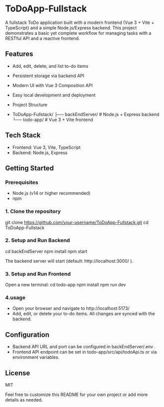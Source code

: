 # ToDoApp-Fullstack
A fullstack ToDo application built with a modern frontend (Vue 3 + Vite + TypeScript) and a simple Node.js/Express backend. This project demonstrates a basic yet complete workflow for managing tasks with a RESTful API and a reactive frontend.

## Features
- Add, edit, delete, and list to-do items
- Persistent storage via backend API
- Modern UI with Vue 3 Composition API
- Easy local development and deployment

- Project Structure
- ToDoApp-Fullstack/
├── backEndServer/    # Node.js + Express backend
└── todo-app/         # Vue 3 + Vite frontend

## Tech Stack
- Frontend: Vue 3, Vite, TypeScript
- Backend: Node.js, Express
## Getting Started
### Prerequisites
- Node.js (v14 or higher recommended)
- npm

### 1. Clone the repository
  git clone https://github.com/your-username/ToDoApp-Fullstack.git
  cd ToDoApp-Fullstack
### 2. Setup and Run Backend
  cd backEndServer
  npm install
  npm start

The backend server will start (default: http://localhost:3000/ ).

### 3. Setup and Run Frontend
Open a new terminal:
  cd todo-app
  npm install
  npm run dev

### 4.usage
- Open your browser and navigate to http://localhost:5173/
- Add, edit, or delete your to-do items. All changes are synced with the backend.
## Configuration
- Backend API URL and port can be configured in backEndServer/.env .
- Frontend API endpoint can be set in todo-app/src/api/todoApi.ts or via environment variables.
## License
MIT

Feel free to customize this README for your own project or add more details as needed.
